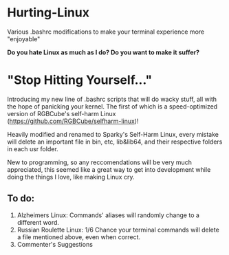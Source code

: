 # Hurting-Linux
Various .bashrc modifications to make your terminal experience more "enjoyable"

**Do you hate Linux as much as I do? Do you want to make it suffer?**

# "Stop Hitting Yourself..."

Introducing my new line of .bashrc scripts that will do wacky stuff, all with the hope of panicking your kernel. The first of which is a speed-optimized version of RGBCube's self-harm Linux (https://github.com/RGBCube/selfharm-linux)!

Heavily modified and renamed to Sparky's Self-Harm Linux, every mistake will delete an important file in bin, etc, lib&lib64, and their respective folders in each usr folder.

New to programming, so any reccomendations will be very much appreciated, this seemed like a great way to get into development while doing the things I love, like making Linux cry.


## To do:
1. Alzheimers Linux: Commands' aliases will randomly change to a different word.
2. Russian Roulette Linux: 1/6 Chance your terminal commands will delete a file mentioned above, even when correct.
3. Commenter's Suggestions
